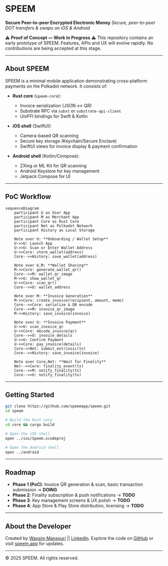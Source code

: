 # SPEEM  
**Secure Peer-to-peer Encrypted Electronic Money**
*Secure, peer-to-peer DOT transfers & swaps on iOS & Android*

⚠️ **Proof of Concept — Work in Progress** ⚠️
This repository contains an early prototype of SPEEM. Features, APIs and UX will evolve rapidly. No contributions are being accepted at this stage.

---

## About SPEEM

SPEEM is a minimal mobile application demonstrating cross-platform payments on the Polkadot network. It consists of:

- **Rust core** (`speem-core`):
  - Invoice serialization (JSON ↔ QR)
  - Substrate RPC via `subxt` or `substrate-api-client`
  - UniFFI bindings for Swift & Kotlin

- **iOS shell** (SwiftUI):
  - Camera-based QR scanning
  - Secure key storage (Keychain/Secure Enclave)
  - SwiftUI views for invoice display & payment confirmation

- **Android shell** (Kotlin/Compose):
  - ZXing or ML Kit for QR scanning
  - Android Keystore for key management
  - Jetpack Compose for UI

---

## PoC Workflow

``` mermaid
sequenceDiagram
    participant U as User App
    participant M as Merchant App
    participant Core as Rust Core
    participant Net as Polkadot Network
    participant History as Local Storage

    Note over U: **Onboarding / Wallet Setup**
    U->>U: Launch App
    U->>U: Scan or Enter Wallet Address
    U->>Core: store_wallet(address)
    Core-->>History: save_wallet(address)

    Note over U,M: **Wallet Sharing**
    M->>Core: generate_wallet_qr()
    Core-->>M: wallet_qr_image
    M->>U: show_wallet_qr
    U->>Core: scan_qr()
    Core-->>U: wallet_address

    Note over M: **Invoice Generation**
    M->>Core: create_invoice(recipient, amount, memo)
    Core-->>Core: serialize & QR encode
    Core-->>M: invoice_qr_image
    M->>History: save_invoice(invoice)

    Note over U: **Invoice Payment**
    U->>U: scan_invoice_qr
    U->>Core: decode_invoice(qr)
    Core-->>U: invoice_details
    U->>U: Confirm Payment
    U->>Core: pay_invoice(details)
    Core->>Net: submit_extrinsic(tx)
    Core-->>History: save_invoice(invoice)

    Note over Core,Net: **Wait for Finality**
    Net-->>Core: finality_event(tx)
    Core-->>M: notify_finality(tx)
    Core-->>U: notify_finality(tx)
```

---

## Getting Started

```bash
git clone https://github.com/speemapp/speem.git
cd speem

# Build the Rust core
cd core && cargo build

# Open the iOS shell
open ../ios/Speem.xcodeproj

# Open the Android shell
open ../android

```

---

## Roadmap
- **Phase 1 (PoC)**: Invoice QR generation & scan, basic transaction submission -> **DOING**
- **Phase 2**: Finality subscription & push notifications -> **TODO**
- **Phase 3**: Key management screens & UX polish -> **TODO**
- **Phase 4**: App Store & Play Store distribution, licensing -> **TODO**

---

## About the Developer
Created by [Wassim Mansouri](https://wassimans.com) || [LinkedIn](https://www.linkedin.com/in/wassimans/).
Explore the code on [GitHub](https://github.com/speemapp) or visit [speem.app](https://speem.app) for updates.

---

© 2025 SPEEM. All rights reserved.
